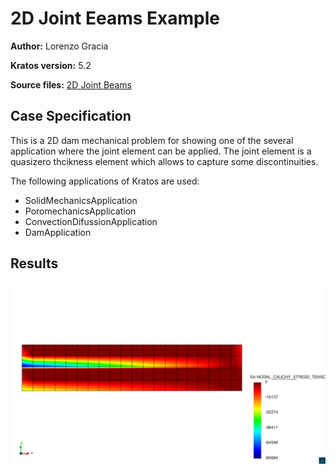 # 2D Joint Eeams Example

**Author:** Lorenzo Gracia

**Kratos version:** 5.2

**Source files:** [2D Joint Beams](https://github.com/KratosMultiphysics/Examples/tree/master/dam/use_cases/2d_joint_element/source)

## Case Specification

This is a 2D dam mechanical problem for showing one of the several application where the joint element can be applied. The joint element is a quasizero thcikness element which allows to capture some discontinuities. 

The following applications of Kratos are used:
* SolidMechanicsApplication
* PoromechanicsApplication 
* ConvectionDifussionApplication
* DamApplication

## Results


<img
  src="data/2d_joint_post.png"
  width="800"
  title="Summer">